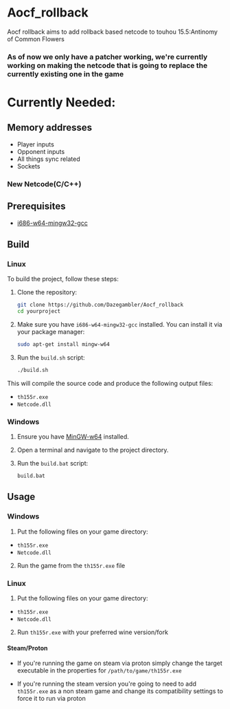# Aocf_rollback

Aocf rollback aims to add rollback based netcode to touhou 15.5:Antinomy of Common Flowers

### As of now we only have a patcher working, we're currently working on making the netcode that is going to replace the currently existing one in the game

# Currently Needed:
## Memory addresses
- Player inputs
- Opponent inputs
- All things sync related
- Sockets
### New Netcode(C/C++)

## Prerequisites

- [i686-w64-mingw32-gcc](https://www.mingw-w64.org/downloads/)

## Build

### Linux

To build the project, follow these steps:

1. Clone the repository:

    ```sh
    git clone https://github.com/Dazegambler/Aocf_rollback
    cd yourproject
    ```

2. Make sure you have `i686-w64-mingw32-gcc` installed. You can install it via your package manager:

    ```sh
    sudo apt-get install mingw-w64
    ```

3. Run the `build.sh` script:

    ```sh
    ./build.sh
    ```

This will compile the source code and produce the following output files:
- `th155r.exe`
- `Netcode.dll`

### Windows

1. Ensure you have [MinGW-w64](https://www.mingw-w64.org/downloads/) installed.
2. Open a terminal and navigate to the project directory.
3. Run the `build.bat` script:

    ```batch
    build.bat
    ```
    
## Usage

### Windows
1. Put the following files on your game directory:
- `th155r.exe`
- `Netcode.dll`
2. Run the game from the `th155r.exe` file

### Linux
1. Put the following files on your game directory:
- `th155r.exe`
- `Netcode.dll`
2. Run `th155r.exe` with your preferred wine version/fork

#### Steam/Proton
- If you're running the game on steam via proton simply change the target executable in the properties for `/path/to/game/th155r.exe`

- If you're running the steam version you're going to need to add `th155r.exe` as a non steam game and change its compatibility settings to force it to run via proton
